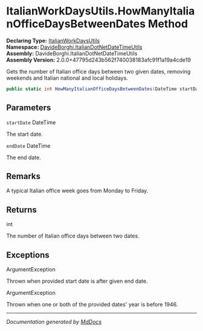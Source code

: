 ﻿<!--  
  <auto-generated>   
    The contents of this file were generated by a tool.  
    Changes to this file may be list if the file is regenerated  
  </auto-generated>   
-->

# ItalianWorkDaysUtils.HowManyItalianOfficeDaysBetweenDates Method

**Declaring Type:** [ItalianWorkDaysUtils](../index.md)  
**Namespace:** [DavideBorghi.ItalianDotNetDateTimeUtils](../../index.md)  
**Assembly:** DavideBorghi.ItalianDotNetDateTimeUtils  
**Assembly Version:** 2.0.0+47795d243b562f740038183afc91f1a19a4cde19

Gets the number of Italian office days between two given dates, removing weekends and Italian national and local holidays.

```csharp
public static int HowManyItalianOfficeDaysBetweenDates(DateTime startDate, DateTime endDate);
```

## Parameters

`startDate`  DateTime

The start date.

`endDate`  DateTime

The end date.

## Remarks

A typical Italian office week goes from Monday to Friday.

## Returns

int

The number of Italian office days between two dates.

## Exceptions

ArgumentException

Thrown when provided start date is after given end date.

ArgumentException

Thrown when one or both of the provided dates' year is before 1946.

___

*Documentation generated by [MdDocs](https://github.com/ap0llo/mddocs)*
